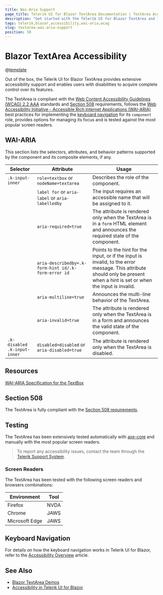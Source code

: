 ```yaml
---
title: Wai-Aria Support
page_title: Telerik UI for Blazor TextArea Documentation | TextArea Accessibility
description: "Get started with the Telerik UI for Blazor TextArea and learn about its accessibility support for WAI-ARIA, Section 508, and WCAG 2.2."
tags: telerik,blazor,accessibility,wai-aria,wcag
slug: textarea-wai-aria-support 
position: 50 
---
```


# Blazor TextArea Accessibility

@[template](/_contentTemplates/common/parameters-table-styles.md#table-layout)



Out of the box, the Telerik UI for Blazor TextArea provides extensive accessibility support and enables users with disabilities to acquire complete control over its features.


The TextArea is compliant with the [Web Content Accessibility Guidelines (WCAG) 2.2 AAA](https://www.w3.org/TR/WCAG22/) standards and [Section 508](https://www.section508.gov/) requirements, follows the [Web Accessibility Initiative - Accessible Rich Internet Applications (WAI-ARIA)](https://www.w3.org/WAI/ARIA/apg/) best practices for implementing the [keyboard navigation](#keyboard-navigation) for its `component` role, provides options for managing its focus and is tested against the most popular screen readers.

## WAI-ARIA


This section lists the selectors, attributes, and behavior patterns supported by the component and its composite elements, if any.

| Selector | Attribute | Usage |
| -------- | --------- | ----- |
| `.k-input-inner` | `role=textbox` or `nodeName=textarea` | Describes the role of the component. |
|  | `label for` or `aria-label` or `aria-labelledby` | The input requires an accessible name that will be assigned to it. |
|  | `aria-required=true` | The attribute is rendered only when the TextArea is in a `form` HTML element and announces the required state of the component. |
|  | `aria-describedby=.k-form-hint id/.k-form-error id` | Points to the hint for the input, or if the input is invalid, to the error message. This attribute should only be present when a hint is set or when the input is invalid. |
|  | `aria-multiline=true` | Announces the multi-line behavior of the TextArea. |
|  | `aria-invalid=true` | The attribute is rendered only when the TextArea is in a form and announces the valid state of the component. |
| `.k-disabled .k-input-inner` | `disabled=disabled` or `aria-disabled=true` | The attribute is rendered only when the TextArea is disabled. |

## Resources

[WAI-ARIA Specification for the TextBox](https://www.w3.org/TR/wai-aria-1.2/#textbox)

## Section 508


The TextArea is fully compliant with the [Section 508 requirements](http://www.section508.gov/).

## Testing


The TextArea has been extensively tested automatically with [axe-core](https://github.com/dequelabs/axe-core) and manually with the most popular screen readers.

> To report any accessibility issues, contact the team through the [Telerik Support System](https://www.telerik.com/account/support-center).

### Screen Readers


The TextArea has been tested with the following screen readers and browsers combinations:

| Environment | Tool |
| ----------- | ---- |
| Firefox | NVDA |
| Chrome | JAWS |
| Microsoft Edge | JAWS |



## Keyboard Navigation

For details on how the keyboard navigation works in Telerik UI for Blazor, refer to the [Accessibility Overview](slug:accessibility-overview#keyboard-navigation) article.

## See Also

* [Blazor TextArea Demos](https://demos.telerik.com/blazor-ui/textarea/overview)
* [Accessibility in Telerik UI for Blazor](slug:accessibility-overview)